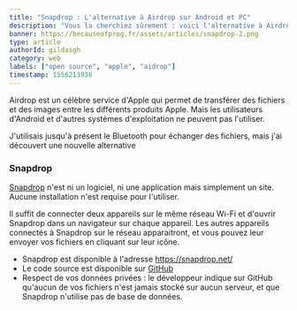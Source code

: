 ```yaml
---
title: "Snapdrop : L'alternative à Airdrop sur Android et PC"
description: "Vous la cherchiez sûrement : voici l'alternative à Airdrop disponible sur tous les supports : iOS, MacOS, Android, Windows et Linux"
banner: https://becauseofprog.fr/assets/articles/snapdrop-2.png
type: article
authorId: gildasgh
category: web
labels: ["open source", "apple", "aidrop"]
timestamp: 1556213936
---
```


Airdrop est un célèbre service d'Apple qui permet de transférer des fichiers et des images entre les différents produits Apple. Mais les utilisateurs d'Android et d'autres systèmes d'exploitation ne peuvent pas l'utiliser.

 J'utilisais jusqu'à présent le Bluetooth pour échanger des fichiers, mais j'ai découvert une nouvelle alternative

### Snapdrop

 [Snapdrop](https://snapdrop.net/) n'est ni un logiciel, ni une application mais simplement un site. Aucune installation n'est requise pour l'utiliser.

 Il suffit de connecter deux appareils sur le même réseau Wi-Fi et d'ouvrir Snapdrop dans un navigateur sur chaque appareil. Les autres appareils connectés à Snapdrop sur le réseau apparaitront, et vous pouvez leur envoyer vos fichiers en cliquant sur leur icône.

  * Snapdrop est disponible à l'adresse <https://snapdrop.net/>
 * Le code source est disponible sur [GitHub](https://github.com/RobinLinus/snapdrop)
 * Respect de vos données privées : le développeur indique sur GitHub qu'aucun de vos fichiers n'est jamais stocké sur aucun serveur, et que Snapdrop n'utilise pas de base de données.
 